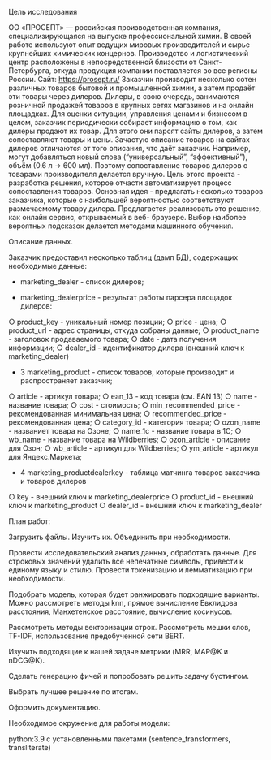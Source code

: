 Цель исследования

ОО «ПРОСЕПТ» — российская производственная компания, специализирующаяся на выпуске профессиональной химии. В своей работе используют опыт ведущих мировых производителей и сырье крупнейших химических концернов. Производство и логистический центр расположены в непосредственной близости от Санкт-Петербурга, откуда продукция компании поставляется во все регионы России. Сайт: https://prosept.ru/
Заказчик производит несколько сотен различных товаров бытовой и промышленной химии, а затем продаёт эти товары через дилеров. Дилеры, в свою очередь, занимаются розничной продажей товаров в крупных сетях магазинов и на онлайн площадках.
Для оценки ситуации, управления ценами и бизнесом в целом, заказчик периодически собирает информацию о том, как дилеры продают их товар. Для этого они парсят сайты дилеров, а затем сопоставляют товары и цены. Зачастую описание товаров на сайтах дилеров отличаются от того описания, что даёт заказчик. Например, могут добавляться новый слова (“универсальный”, “эффективный”), объём (0.6 л -> 600 мл). Поэтому сопоставление товаров дилеров с товарами производителя делается вручную. Цель этого проекта - разработка решения, которое отчасти автоматизирует процесс сопоставления товаров. Основная идея - предлагать несколько товаров заказчика, которые с наибольшей вероятностью соответствуют размечаемому товару дилера. Предлагается реализовать это решение, как онлайн сервис, открываемый в веб- браузере. Выбор наиболее вероятных подсказок делается методами машинного обучения.


Описание данных.

Заказчик предоставил несколько таблиц (дамп БД), содержащих необходимые данные:

- marketing_dealer - список дилеров;

- marketing_dealerprice - результат работы парсера площадок дилеров:

○ product_key - уникальный номер позиции; 
○ price - цена; 
○ product_url - адрес страницы, откуда собраны данные; 
○ product_name - заголовок продаваемого товара; 
○ date - дата получения информации; 
○ dealer_id - идентификатор дилера (внешний ключ к marketing_dealer)

- 3 marketing_product - список товаров, которые производит и распространяет заказчик;

○ article - артикул товара; 
○ ean_13 - код товара (см. EAN 13) 
○ name - название товара; 
○ cost - стоимость; 
○ min_recommended_price - рекомендованная минимальная цена; 
○ recommended_price - рекомендованная цена; 
○ category_id - категория товара; 
○ ozon_name - названиет товара на Озоне; 
○ name_1c - название товара в 1C; 
○ wb_name - название товара на Wildberries; 
○ ozon_article - описание для Озон; 
○ wb_article - артикул для Wildberries; 
○ ym_article - артикул для Яндекс.Маркета;

- 4 marketing_productdealerkey - таблица матчинга товаров заказчика и товаров дилеров

○ key - внешний ключ к marketing_dealerprice 
○ product_id - внешний ключ к marketing_product 
○ dealer_id - внешний ключ к marketing_dealer

План работ:

Загрузить файлы. Изучить их. Объединить при необходимости.

Провести исследовательский анализ данных, обработать данные. Для строковых значений удалить все непечатные символы, привести к единому языку и стилю. Провести токенизацию и лемматизацию при необходимости.

Подобрать модель, которая будет ранжировать подходящие варианты. Можно рассмотреть методы knn, прямое вычисление Евклидова расстояния, Манхетенское расстояние, вычисление косинусов.

Рассмотреть методы векторизации строк. Рассмотреть мешки слов, TF-IDF, использование предобученной сети BERT.

Изучить подходящие к нашей задаче метрики (MRR, MAP@K и nDCG@K).

Сделать генерацию фичей и попробовать решить задачу бустингом.

Выбрать лучшее решение по итогам.

Оформить документацию.


Необходимое окружение для работы модели:

python:3.9 с установленными пакетами (sentence_transformers, transliterate)


    



















